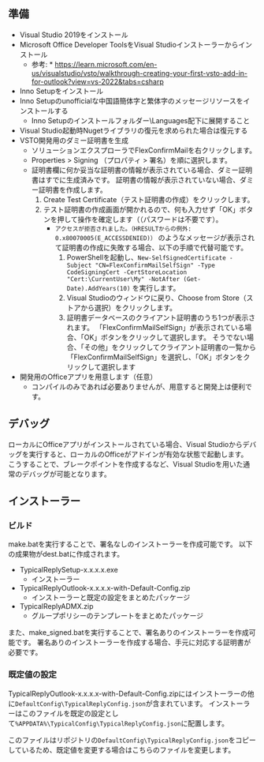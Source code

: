 ## 準備

* Visual Studio 2019をインストール
* Microsoft Office Developer ToolsをVisual Studioインストーラーからインストール
  * 参考: * https://learn.microsoft.com/en-us/visualstudio/vsto/walkthrough-creating-your-first-vsto-add-in-for-outlook?view=vs-2022&tabs=csharp
* Inno Setupをインストール
* Inno Setupのunofficialな中国語簡体字と繁体字のメッセージリソースをインストールする
  * Inno Setupのインストールフォルダー\Languages配下に展開すること
* Visual Studio起動時Nugetライブラリの復元を求められた場合は復元する
* VSTO開発用のダミー証明書を生成
  * ソリューションエクスプローラでFlexConfirmMailを右クリックします。
  * Properties > Signing （プロパティ > 署名）を順に選択します。
  * 証明書欄に何か妥当な証明書の情報が表示されている場合、ダミー証明書はすでに生成済みです。
    証明書の情報が表示されていない場合、ダミー証明書を作成します。
      1. Create Test Certificate（テスト証明書の作成）をクリックします。
      2. テスト証明書の作成画面が開かれるので、何も入力せず「OK」ボタンを押して操作を確定します（（パスワードは不要です）。
         * `アクセスが拒否されました。（HRESULTからの例外: 0.x80070005(E_ACCESSDENIED)）` のようなメッセージが表示されて証明書の作成に失敗する場合、以下の手順で代替可能です。
           1. PowerShellを起動し、`New-SelfSignedCertificate -Subject "CN=FlexConfirmMailSelfSign" -Type CodeSigningCert -CertStoreLocation "Cert:\CurrentUser\My" -NotAfter (Get-Date).AddYears(10)` を実行します。
           2. Visual Studioのウィンドウに戻り、Choose from Store（ストアから選択）をクリックします。
           3. 証明書データベースのクライアント証明書のうち1つが表示されます。
             「FlexConfirmMailSelfSign」が表示されている場合、「OK」ボタンをクリックして選択します。
             そうでない場合、「その他」をクリックしてクライアント証明書の一覧から「FlexConfirmMailSelfSign」を選択し、「OK」ボタンをクリックして選択します
* 開発用のOfficeアプリを用意します（任意）
  * コンパイルのみであれば必要ありませんが、用意すると開発上は便利です。

## デバッグ

ローカルにOfficeアプリがインストールされている場合、Visual Studioからデバッグを実行すると、ローカルのOfficeがアドインが有効な状態で起動します。
こうすることで、ブレークポイントを作成するなど、Visual Studioを用いた通常のデバッグが可能となります。

## インストーラー

### ビルド

make.batを実行することで、署名なしのインストーラーを作成可能です。
以下の成果物がdest.batに作成されます。

* TypicalReplySetup-x.x.x.x.exe
  * インストーラー
* TypicalReplyOutlook-x.x.x.x-with-Default-Config.zip
  * インストーラーと既定の設定をまとめたパッケージ
* TypicalReplyADMX.zip
  * グループポリシーのテンプレートをまとめたパッケージ

また、make_signed.batを実行することで、署名ありのインストーラーを作成可能です。
署名ありのインストーラーを作成する場合、手元に対応する証明書が必要です。

### 既定値の設定

TypicalReplyOutlook-x.x.x.x-with-Default-Config.zipにはインストーラーの他に`DefaultConfig\TypicalReplyConfig.json`が含まれています。
インストーラーはこのファイルを既定の設定として`%APPDATA%\TypicalConfig\TypicalReplyConfig.json`に配置します。

このファイルはリポジトリの`DefaultConfig\TypicalReplyConfig.json`をコピーしているため、既定値を変更する場合はこちらのファイルを変更します。